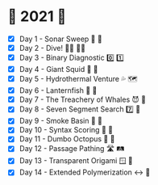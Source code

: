 # :christmas_tree: 2021 :christmas_tree:

- [x] Day 1 - Sonar Sweep :ship: :broom:
- [x] Day 2 - Dive! :swimming_man: :swimming_woman:
- [x] Day 3 - Binary Diagnostic :zero: :one:
- [x] Day 4 - Giant Squid :squid: :squid:
- [x] Day 5 - Hydrothermal Venture :sweat_drops: :world_map:
- [x] Day 6 - Lanternfish :lantern: :tropical_fish:
- [x] Day 7 - The Treachery of Whales :smiling_imp: :whale:
- [x] Day 8 - Seven Segment Search :seven: :mag_right:
- [x] Day 9 - Smoke Basin :volcano: :bath:
- [x] Day 10 - Syntax Scoring :symbols: :musical_score:
- [x] Day 11 - Dumbo Octopus :elephant: :octopus:
- [x] Day 12 - Passage Pathing :motorway: :railway_track:
- [x] Day 13 - Transparent Origami :window: :page_with_curl:
- [x] Day 14 - Extended Polymerization :left_right_arrow: :dna: